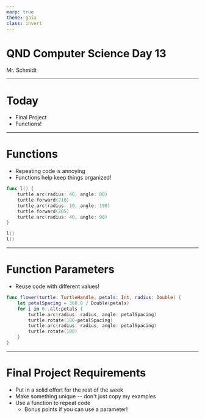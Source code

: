 ```yaml
---
marp: true
theme: gaia
class: invert
---
```


# QND Computer Science Day 13
Mr. Schmidt

--- 

# Today

- Final Project
- Functions!

---

# Functions

- Repeating code is annoying
- Functions help keep things organized!

```swift
func l() {
    turtle.arc(radius: 40, angle: 80)
    turtle.forward(210)
    turtle.arc(radius: 10, angle: 190)
    turtle.forward(205)
    turtle.arc(radius: 40, angle: 90)
}

l()
l()
```

---

# Function Parameters

- Reuse code with different values!

```swift
func flower(turtle: TurtleHandle, petals: Int, radius: Double) {
    let petalSpacing = 360.0 / Double(petals)
    for i in 0..&lt;petals {
        turtle.arc(radius: radius, angle: petalSpacing)
        turtle.rotate(180-petalSpacing)
        turtle.arc(radius: radius, angle: petalSpacing)
        turtle.rotate(180)
    }
}
```

---

# Final Project Requirements

- Put in a solid effort for the rest of the week
- Make something unique -- don't just copy my examples
- Use a function to repeat code
    - Bonus points if you can use a parameter!


